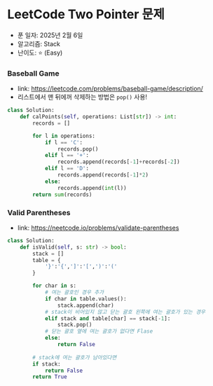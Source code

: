 # LeetCode Two Pointer 문제

- 푼 일자: 2025년 2월 6일
- 알고리즘: Stack
- 난이도: ⭐️ (Easy)

### Baseball Game

- link: https://leetcode.com/problems/baseball-game/description/
- 리스트에서 맨 뒤에꺼 삭제하는 방법은 `pop()` 사용! 

```py
class Solution:
    def calPoints(self, operations: List[str]) -> int:
        records = []

        for l in operations:
            if l == 'C':
                records.pop()
            elif l == '+':
                records.append(records[-1]+records[-2])
            elif l == 'D':
                records.append(records[-1]*2)
            else:
                records.append(int(l))
        return sum(records)
```

### Valid Parentheses

- link: https://neetcode.io/problems/validate-parentheses

```py
class Solution:
    def isValid(self, s: str) -> bool:
        stack = []
        table = {
            '}':'{',']':'[',')':'('
        }

        for char in s:
            # 여는 괄호인 경우 추가
            if char in table.values():
                stack.append(char)
            # stack이 비어있지 않고 닫는 괄호 왼쪽에 여는 괄호가 있는 경우
            elif stack and table[char] == stack[-1]:
                stack.pop()
            # 닫는 괄호 옆에 여는 괄호가 없다면 Flase
            else:
                return False
        
        # stack에 여는 괄호가 남아있다면 
        if stack:
            return False
        return True
```